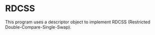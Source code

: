 # RDCSS
This program uses a descriptor object to implement RDCSS (Restricted Double-Compare-Single-Swap).
